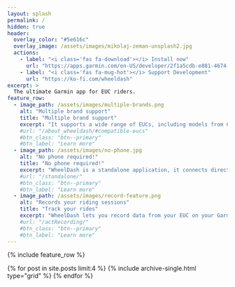 ```yaml
---
layout: splash
permalink: /
hidden: true
header:
  overlay_color: "#5e616c"
  overlay_image: /assets/images/mikolaj-zeman-unsplash2.jpg
  actions:
    - label: "<i class='fas fa-download'></i> Install now"
      url: "https://apps.garmin.com/en-US/developer/2f1a5cdb-e881-4674-b4e1-9e53fe61596b/apps"
    - label: "<i class='fas fa-mug-hot'></i> Support Development"
      url: "https://ko-fi.com/wheeldash"
excerpt: >
  The ultimate Garmin app for EUC riders.
feature_row:
  - image_path: /assets/images/multiple-brands.png
    alt: "Multiple brand support"
    title: "Multiple brand support"
    excerpt: "It supports a wide range of EUCs, including models from Gotway/Begode/Extreme Bull, Kingsong, Leaperkim, Inmotion and VESCs!"
    #url: "/about_wheeldash/#compatible-eucs"
    #btn_class: "btn--primary"
    #btn_label: "Learn more"
  - image_path: /assets/images/no-phone.jpg
    alt: "No phone required!"
    title: "No phone required!"
    excerpt: "WheelDash is a standalone application, it connects directly to your EUC. You don't have to use your smartphone!"
    #url: "/standalone/"
    #btn_class: "btn--primary"
    #btn_label: "Learn more"
  - image_path: /assets/images/record-feature.png
    alt: "Records your riding sessions"
    title: "Track your rides"
    excerpt: "WheelDash lets you record data from your EUC on your Garmin device. All your rides are saved on Garmin Connect."
    #url: "/actRecording/"
    #btn_class: "btn--primary"
    #btn_label: "Learn more"
---
```


{% include feature_row %}

<div class="grid__wrapper">
  {% for post in site.posts limit:4 %}
    {% include archive-single.html type="grid" %}
  {% endfor %}
</div>
